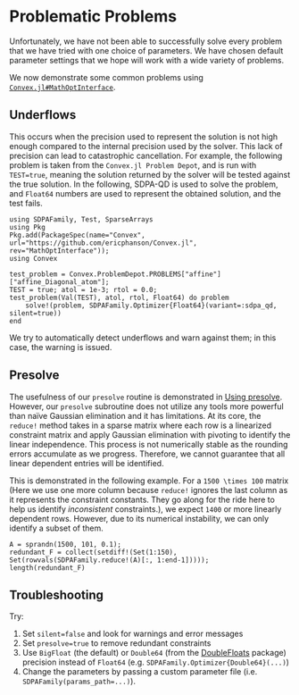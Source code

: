 # Problematic Problems

Unfortunately, we have not been able to successfully solve every problem that we have tried with one choice of parameters. We have chosen default parameter settings that we hope will work with a wide variety of problems.

We now demonstrate some common problems using [`Convex.jl#MathOptInterface`](https://github.com/ericphanson/Convex.jl/tree/MathOptInterface).

## Underflows

This occurs when the precision used to represent the solution is not high enough compared to the internal precision used by the solver. This lack of precision can lead to catastrophic cancellation. For example, the following problem is taken from the `Convex.jl Problem Depot`, and is run with `TEST=true`, meaning the solution returned by the solver will be tested against the true solution. In the following, SDPA-QD is used to solve the problem, and `Float64` numbers are used to represent the obtained solution, and the test fails.

```@setup convex
using SDPAFamily, Test, SparseArrays
using Pkg
Pkg.add(PackageSpec(name="Convex", url="https://github.com/ericphanson/Convex.jl", rev="MathOptInterface"));
using Convex
```
```@repl convex
test_problem = Convex.ProblemDepot.PROBLEMS["affine"]["affine_Diagonal_atom"];
TEST = true; atol = 1e-3; rtol = 0.0;
test_problem(Val(TEST), atol, rtol, Float64) do problem
    solve!(problem, SDPAFamily.Optimizer{Float64}(variant=:sdpa_qd, silent=true))
end
```

We try to automatically detect underflows and warn against them; in this case, the warning is issued.

## Presolve

The usefulness of our `presolve` routine is demonstrated in [Using presolve](@ref). However, our `presolve` subroutine does not utilize any tools more powerful than naïve Gaussian elimination and it has limitations. At its core, the `reduce!` method takes in a sparse matrix where each row is a linearized constraint matrix and apply Gaussian elimination with pivoting to identify the linear independence. This process is not numerically stable as the rounding errors accumulate as we progress. Therefore, we cannot guarantee that all linear dependent entries will be identified. 

This is demonstrated in the following example. For a ``1500 \times 100`` matrix (Here we use one more column because `reduce!` ignores the last column as it represents the constraint constants. They go along for the ride here to help us identify _inconsistent_ constraints.), we expect ``1400`` or more linearly dependent rows. However, due to its numerical instability, we can only identify a subset of them. 

```@repl convex
A = sprandn(1500, 101, 0.1);
redundant_F = collect(setdiff!(Set(1:150), Set(rowvals(SDPAFamily.reduce!(A)[:, 1:end-1]))));
length(redundant_F)
```

## Troubleshooting

Try:

1. Set `silent=false` and look for warnings and error messages
2. Set `presolve=true` to remove redundant constraints
3. Use `BigFloat` (the default) or `Double64` (from the [DoubleFloats](https://github.com/JuliaMath/DoubleFloats.jl) package) precision instead of `Float64` (e.g. `SDPAFamily.Optimizer{Double64}(...)`)
4. Change the parameters by passing a custom parameter file (i.e. `SDPAFamily(params_path=...)`).

